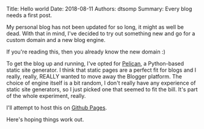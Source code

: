 Title: Hello world
Date: 2018-08-11
Authors: dtsomp
Summary: Every blog needs a first post.

My personal blog has not been updated for so long, it might as well be dead.
With that in mind, I've decided to try out something new and go for a custom domain and a new blog engine.

If you're reading this, then you already know the new domain :)

To get the blog up and running, I've opted for [Pelican](https://blog.getpelican.com/), a Python-based static site generator.
I think that static pages are a perfect fit for blogs and I really, really, REALLY wanted to move away the Blogger platform.
The choice of engine itself is a bit random, I don't really have any experience of static site generators, so I just picked one that seemed to fit the bill.
It's part of the whole experiment, really.

I'll attempt to host this on [Github Pages](https://pages.github.com/).

Here's hoping things work out.
